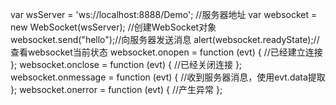 var wsServer = 'ws://localhost:8888/Demo'; //服务器地址
var websocket = new WebSocket(wsServer); //创建WebSocket对象
websocket.send("hello");//向服务器发送消息
alert(websocket.readyState);//查看websocket当前状态
websocket.onopen = function (evt) {
//已经建立连接
};
websocket.onclose = function (evt) {
//已经关闭连接
};
websocket.onmessage = function (evt) {
//收到服务器消息，使用evt.data提取
};
websocket.onerror = function (evt) {
//产生异常
}; 
